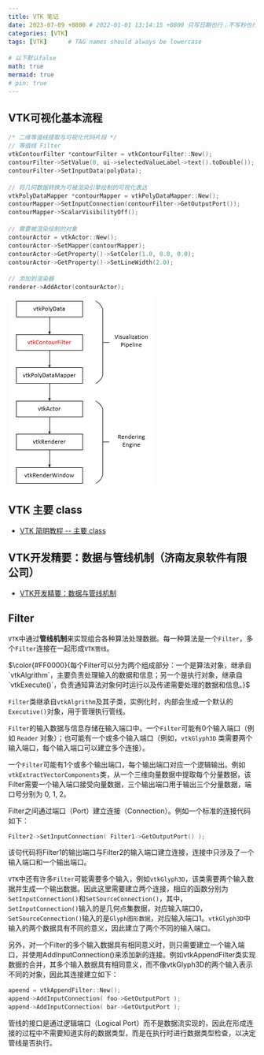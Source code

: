 ```yaml
---
title: VTK 笔记
date: 2023-07-09 +0800 # 2022-01-01 13:14:15 +0800 只写日期也行；不写秒也行；这样也行 2022-03-09T00:55:42+08:00
categories: [VTK]
tags: [VTK]      # TAG names should always be lowercase

# 以下默认false
math: true
mermaid: true
# pin: true
---
```


## VTK可视化基本流程

```cpp
/* 二维等值线提取与可视化代码片段 */
// 等值线 Filter
vtkContourFilter *contourFilter = vtkContourFilter::New();
contourFilter->SetValue(0, ui->selectedValueLabel->text().toDouble());
contourFilter->SetInputData(polyData);

// 将几何数据转换为可被渲染引擎绘制的可视化表达
vtkPolyDataMapper *contourMapper = vtkPolyDataMapper::New();
contourMapper->SetInputConnection(contourFilter->GetOutputPort());
contourMapper->ScalarVisibilityOff();

// 需要被渲染绘制的对象
contourActor = vtkActor::New();
contourActor->SetMapper(contourMapper);
contourActor->GetProperty()->SetColor(1.0, 0.0, 0.0);
contourActor->GetProperty()->SetLineWidth(2.0);

// 添加到渲染器
renderer->AddActor(contourActor);
```

![VTK可视化基本流程](/assets/images/vtk/vtk_contour2d_workflow.png)

## VTK 主要 class

- [VTK 简明教程 -- 主要 class](https://csuzhangxc.gitbooks.io/vtk-simple-tutorial/content/basic/main_classes.html)

## VTK开发精要：数据与管线机制（济南友泉软件有限公司）

- [VTK开发精要：数据与管线机制](https://blog.csdn.net/qq_26221775/article/details/108023931)

## Filter

`VTK`中通过**管线机制**来实现组合各种算法处理数据。每一种算法是一个`Filter`，多个`Filter`连接在一起形成`VTK管线`。

$\color{#FF0000}{每个Filter可以分为两个组成部分：一个是算法对象，继承自`vtkAlgrithm`，主要负责处理输入的数据和信息；另一个是执行对象，继承自`vtkExecute()`，负责通知算法对象何时运行以及传递需要处理的数据和信息。}$

`Filter`类继承自`vtkAlgrithm`及其子类，实例化时，内部会生成一个默认的`Executive()`对象，用于管理执行管线。

`Filter`的输入数据与信息存储在输入端口中。一个`Filter`可能有0个输入端口（例如 `Reader` 对象）；也可能有一个或多个输入端口（例如，`vtkGlyph3D` 类需要两个输入端口，每个输入端口可以建立多个连接）。

一个`Filter`可能有1个或多个输出端口，每个输出端口对应一个逻辑输出。例如`vtkExtractVectorComponents`类，从一个三维向量数据中提取每个分量数据，该Filter需要一个输入端口接受向量数据，三个输出端口用于输出三个分量数据，端口号分别为 0, 1, 2。

Filter之间通过端口（Port）建立连接（Connection）。例如一个标准的连接代码如下：

```cpp
Filter2->SetInputConnection( Filter1->GetOutputPort() );
```

该句代码将Filter1的输出端口与Filter2的输入端口建立连接，连接中只涉及了一个输入端口和一个输出端口。

`VTK`中还有许多`Filter`可能需要多个输入，例如`vtkGlyph3D`，该类需要两个输入数据并生成一个输出数据。因此这里需要建立两个连接，相应的函数分别为`SetInputConnection()`和`SetSourceConnection()`，其中，`SetInputConnection()`输入的是几何点集数据，对应输入端口0，`SetSourceConnection()`输入的是`Glyph图形数据`，对应输入端口1。`vtkGlyph3D`中输入的两个数据具有不同的意义，因此建立了两个不同的输入端口。

另外，对一个Filter的多个输入数据具有相同意义时，则只需要建立一个输入端口，并使用AddInputConnection()来添加新的连接。例如vtkAppendFilter类实现数据的合并，其多个输入数据具有相同意义，而不像vtkGlyph3D的两个输入表示不同的对象，因此其连接建立如下：

```cpp
apeend = vtkAppendFilter::New();
append->AddInputConnection( foo->GetOutputPort );
append->AddInputConnection( bar->GetOutputPort );
```

管线的接口是通过逻辑端口（Logical Port）而不是数据流实现的，因此在形成连接的过程中不需要知道实际的数据类型，而是在执行时进行数据类型检查，以决定管线是否执行。
